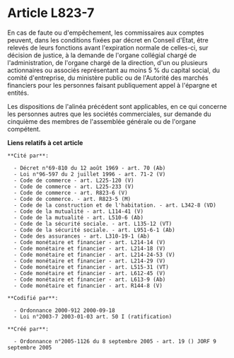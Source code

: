 # Article L823-7

En cas de faute ou d'empêchement, les commissaires aux comptes peuvent, dans les conditions fixées par décret en Conseil
d'Etat, être relevés de leurs fonctions avant l'expiration normale de celles-ci, sur décision de justice, à la demande de
l'organe collégial chargé de l'administration, de l'organe chargé de la direction, d'un ou plusieurs actionnaires ou associés
représentant au moins 5 % du capital social, du comité d'entreprise, du ministère public ou de l'Autorité des marchés
financiers pour les personnes faisant publiquement appel à l'épargne et entités.

Les dispositions de l'alinéa précédent sont applicables, en ce qui concerne les personnes autres que les sociétés
commerciales, sur demande du cinquième des membres de l'assemblée générale ou de l'organe compétent.

**Liens relatifs à cet article**

	**Cité par**:

	  - Décret n°69-810 du 12 août 1969 - art. 70 (Ab)
	  - Loi n°96-597 du 2 juillet 1996 - art. 71-2 (V)
	  - Code de commerce - art. L225-120 (V)
	  - Code de commerce - art. L225-233 (V)
	  - Code de commerce - art. R823-6 (V)
	  - Code de commerce. - art. R823-5 (M)
	  - Code de la construction et de l'habitation. - art. L342-8 (VD)
	  - Code de la mutualité - art. L114-41 (V)
	  - Code de la mutualité - art. L510-6 (Ab)
	  - Code de la sécurité sociale. - art. L135-12 (VT)
	  - Code de la sécurité sociale. - art. L951-6-1 (Ab)
	  - Code des assurances - art. L310-19-1 (Ab)
	  - Code monétaire et financier - art. L214-14 (V)
	  - Code monétaire et financier - art. L214-18 (V)
	  - Code monétaire et financier - art. L214-24-53 (V)
	  - Code monétaire et financier - art. L214-29 (V)
	  - Code monétaire et financier - art. L515-31 (VT)
	  - Code monétaire et financier - art. L612-45 (V)
	  - Code monétaire et financier - art. L613-9 (Ab)
	  - Code monétaire et financier - art. R144-8 (V)

	**Codifié par**:

	  - Ordonnance 2000-912 2000-09-18
	  - Loi n°2003-7 2003-01-03 art. 50 I (ratification)

	**Créé par**:

	  - Ordonnance n°2005-1126 du 8 septembre 2005 - art. 19 () JORF 9 septembre 2005
